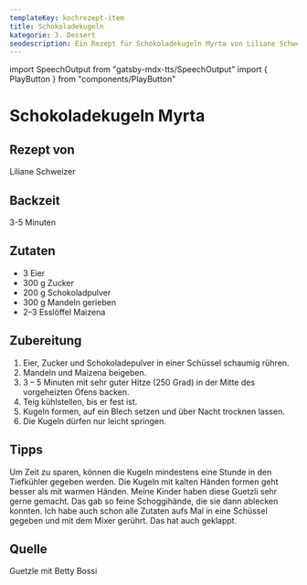 ```yaml
---
templateKey: kochrezept-item
title: Schokoladekugeln
kategorie: 3. Dessert
seodescription: Ein Rezept für Schokoladekugeln Myrta von Liliane Schweizer.
---
```

import SpeechOutput from "gatsby-mdx-tts/SpeechOutput"
import { PlayButton } from "components/PlayButton"

<SpeechOutput id="kochrezept-liliane-schweizer-schokoladekugeln-myrta" customPlayButton={PlayButton}>

# Schokoladekugeln Myrta

## Rezept von

Liliane Schweizer

## Backzeit

3-5 Minuten

## Zutaten

* 3 Eier
* 300 g Zucker
* 200 g Schokoladpulver
* 300 g Mandeln gerieben
* 2–3 Esslöffel Maizena

## Zubereitung

1. Eier, Zucker und Schokoladepulver in einer Schüssel schaumig rühren.
1. Mandeln und Maizena beigeben.
1. 3 – 5 Minuten mit sehr guter Hitze (250 Grad) in der Mitte des vorgeheizten Ofens backen.
1. Teig kühlstellen, bis er fest ist.
1. Kugeln formen, auf ein Blech setzen und über Nacht trocknen lassen.
1. Die Kugeln dürfen nur leicht springen.

## Tipps

Um Zeit zu sparen, können die Kugeln mindestens eine Stunde in den Tiefkühler gegeben werden.
Die Kugeln mit kalten Händen formen geht besser als mit warmen Händen. 
Meine Kinder haben diese Guetzli sehr gerne gemacht. Das gab so feine Schoggihände, die sie dann ablecken konnten. 
Ich habe auch schon alle Zutaten aufs Mal in eine Schüssel gegeben und mit dem Mixer gerührt. Das hat auch geklappt.

## Quelle

Guetzle mit Betty Bossi

</SpeechOutput>